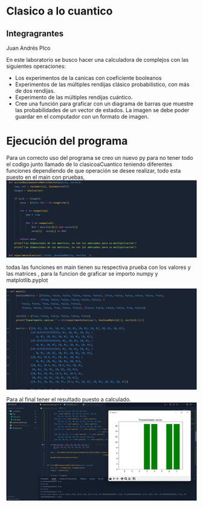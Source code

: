# Clasico a lo cuantico 

## Integragrantes 
Juan Andrés PIco 

En este laboratorio se busco hacer una calculadora de complejos con las siguientes operaciones:

- Los experimentos de la canicas con coeficiente booleanos
- Experimentos de las múltiples rendijas clásico probabilístico, con más de dos rendijas.
- Experimento de las múltiples rendijas cuántico.
- Cree una función para graficar con un diagrama de barras que muestre las probabilidades de un vector de estados. La imagen se debe poder guardar en el computador con un formato de imagen.
# Ejecución del programa
Para un correcto uso del programa se creo un nuevo py para no tener todo el codigo junto llamado de lo clasicoaCuantico teniendo diferentes funciones dependiendo de que operación se desee realizar, todo esta puesto en el main con pruebas,
![](/img/func.png)

todas las funciones en main tienen su respectiva prueba con los valores y las matrices , para la funcion de graficar se importo numpy y  matplotlib.pyplot

![](/img/main.png)

Para al final tener el resultado puesto a calculado.
![](/img/output.png)